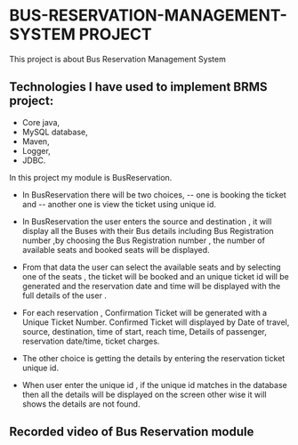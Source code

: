 # BUS-RESERVATION-MANAGEMENT-SYSTEM PROJECT

This project is about Bus Reservation Management System 
## Technologies I have used to implement BRMS project:
  - Core java, 
  - MySQL database, 
  - Maven,
  - Logger, 
  - JDBC. 
  
In this project my module is BusReservation.
- In BusReservation there will be two choices,
      -- one is booking the ticket and 
      -- another one is view the ticket using unique id. 

- In BusReservation the user enters the source and destination , it will display all the Buses with their Bus details including Bus Registration number ,by choosing the Bus Registration number , the number of available seats and booked seats will be displayed.

- From that data the user can select the available seats and by selecting one of the seats , the ticket will be booked and an unique ticket id will be generated and the reservation date and time will be displayed with the full details of the user .

- For each reservation , Confirmation Ticket will be generated with a Unique Ticket Number.
Confirmed Ticket will displayed by Date of travel, source, destination, time of start, reach time, Details of passenger, reservation date/time, ticket charges.

- The other choice is getting the details by entering the reservation ticket unique id.

- When user enter the unique id , if the unique id matches in the database then all the details will be displayed on the screen other wise it will shows the details are not found.

## Recorded video of Bus Reservation module
